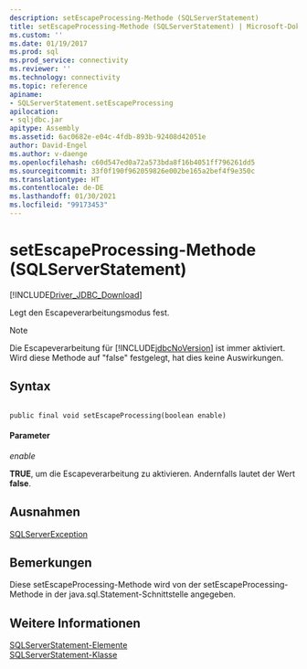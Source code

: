 ```yaml
---
description: setEscapeProcessing-Methode (SQLServerStatement)
title: setEscapeProcessing-Methode (SQLServerStatement) | Microsoft-Dokumentation
ms.custom: ''
ms.date: 01/19/2017
ms.prod: sql
ms.prod_service: connectivity
ms.reviewer: ''
ms.technology: connectivity
ms.topic: reference
apiname:
- SQLServerStatement.setEscapeProcessing
apilocation:
- sqljdbc.jar
apitype: Assembly
ms.assetid: 6ac0682e-e04c-4fdb-893b-92408d42051e
author: David-Engel
ms.author: v-daenge
ms.openlocfilehash: c60d547ed0a72a573bda8f16b4051ff796261dd5
ms.sourcegitcommit: 33f0f190f962059826e002be165a2bef4f9e350c
ms.translationtype: HT
ms.contentlocale: de-DE
ms.lasthandoff: 01/30/2021
ms.locfileid: "99173453"
---
```

# <a name="setescapeprocessing-method-sqlserverstatement"></a>setEscapeProcessing-Methode (SQLServerStatement)
[!INCLUDE[Driver_JDBC_Download](../../../includes/driver_jdbc_download.md)]

  Legt den Escapeverarbeitungsmodus fest.  
  
> [!NOTE]  
>  Die Escapeverarbeitung für [!INCLUDE[jdbcNoVersion](../../../includes/jdbcnoversion_md.md)] ist immer aktiviert. Wird diese Methode auf "false" festgelegt, hat dies keine Auswirkungen.  
  
## <a name="syntax"></a>Syntax  
  
```  
  
public final void setEscapeProcessing(boolean enable)  
```  
  
#### <a name="parameters"></a>Parameter  
 *enable*  
  
 **TRUE**, um die Escapeverarbeitung zu aktivieren. Andernfalls lautet der Wert **false**.  
  
## <a name="exceptions"></a>Ausnahmen  
 [SQLServerException](../../../connect/jdbc/reference/sqlserverexception-class.md)  
  
## <a name="remarks"></a>Bemerkungen  
 Diese setEscapeProcessing-Methode wird von der setEscapeProcessing-Methode in der java.sql.Statement-Schnittstelle angegeben.  
  
## <a name="see-also"></a>Weitere Informationen  
 [SQLServerStatement-Elemente](../../../connect/jdbc/reference/sqlserverstatement-members.md)   
 [SQLServerStatement-Klasse](../../../connect/jdbc/reference/sqlserverstatement-class.md)  
  
  

